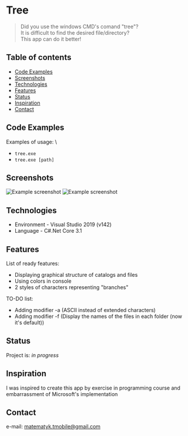 # Tree
> Did you use the windows CMD's comand "tree"? \
> It is difficult to find the desired file/directory? \
> This app can do it better!

## Table of contents
* [Code Examples](#code-examples)
* [Screenshots](#screenshots)
* [Technologies](#technologies)
* [Features](#features)
* [Status](#status)
* [Inspiration](#inspiration)
* [Contact](#contact)

## Code Examples
Examples of usage: \
* `tree.exe`
* `tree.exe [path]`

## Screenshots
![Example screenshot](../img/README_screen1.png)
![Example screenshot](../img/README_screen2.png)

## Technologies
* Environment - Visual Studio 2019 (v142)
* Language - C#.Net Core 3.1

## Features
List of ready features:
* Displaying graphical structure of catalogs and files
* Using colors in console
* 2 styles of characters representing "branches"

TO-DO list:
* Adding modifier -a (ASCII instead of extended characters)
* Adding modifier -f (Display the names of the files in each folder (now it's default))

## Status
Project is: _in progress_

## Inspiration
I was inspired to create this app by exercise in programming course and 
embarrassment of Microsoft's implementation

## Contact
e-mail: matematyk.tmobile@gmail.com